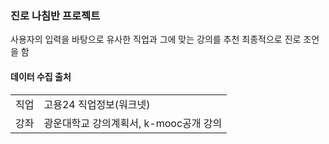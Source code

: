 ### 진로 나침반 프로젝트

사용자의 입력을 바탕으로
유사한 직업과 그에 맞는 강의를 추천
최종적으로 진로 조언을 함

#### 데이터 수집 출처
|||
|:--:|:--|
|직업|고용24 직업정보(워크넷)|
|강좌|광운대학교 강의계획서, k-mooc공개 강의|